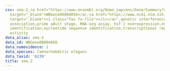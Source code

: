 ```yaml
---
csv: sma-2,<a href="https://www.ensembl.org/Homo_sapiens/Gene/Summary?db=core;g=WBGene00004856"
  target="_blank">WBGene00004856</a>,<a href="https://www.ncbi.nlm.nih.gov/pubmed/30894454"
  target="_blank"><i class="fas fa-file"></i></a>",genetic interference,functional
  association,prime adult stage, RNA-seq assay, hsf-1 overexpression,nucleotide sequence
  identification,nucleotide sequence identification,transcriptional regulation,up-regulates
  activity
data_alias: sma-2
data_id: WBGene00004856
data_numevidence: 1
data_species: Caenorhabditis elegans
data_taxid: '6239'
title: sma-2
---
```

